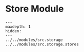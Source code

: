# Store Module

```{toctree}
---
maxdepth: 1
hidden:
---
../../modules/src.storage
../../modules/src.storage.stores
```